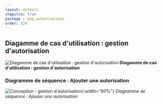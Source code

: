 ```yaml
---
layout: default
chapitre: true
package : pkg_autorisations
order: 320
---
```


## Diagamme de cas d'utilisation : gestion d'autorisation

![Diagamme de cas d'utilisation : gestion d'autorisation](/prototype/diagrammes/pkg_autorisations/useses_cases_pkg_autorisations.svg)
**Diagamme de cas d'utilisation : gestion d'autorisation**

### Diagramme de séquence  : Ajouter une autorisation 


![Conception - gestion d'autorisation ](/prototype/diagrammes/pkg_autorisations/sequence_ajouter_autorisation.svg){:width="60%"}
*Diagramme de séquence : Ajouter une autorisation*
